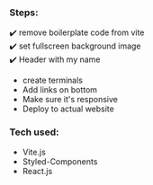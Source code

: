 ### Steps:
 ✔️ remove boilerplate code from vite </br>
 ✔️ set fullscreen background image<br/>
 ✔️ Header with my name<br/>
 - create terminals
 - Add links on bottom
 - Make sure it's responsive
 - Deploy to actual website

 ### Tech used:
  - Vite.js
  - Styled-Components
  - React.js
